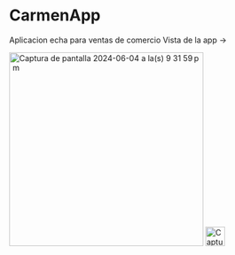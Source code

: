 # CarmenApp
Aplicacion echa para ventas de comercio 
Vista de la app -> 

<img width="350" alt="Captura de pantalla 2024-06-04 a la(s) 9 31 59 p  m" src="https://github.com/luchonicolini/CarmenApp/assets/20882895/d9c953f1-5eaa-4eca-b493-56602039bdec">

<img width="35-" alt="Captura de pantalla 2024-06-04 a la(s) 9 32 12 p  m" src="https://github.com/luchonicolini/CarmenApp/assets/20882895/708f485d-24f6-44a4-ba7e-bd2070893412">
